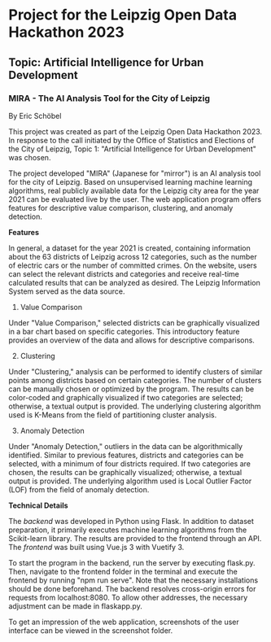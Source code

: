 # Project for the Leipzig Open Data Hackathon 2023
## Topic: Artificial Intelligence for Urban Development
### MIRA - The AI Analysis Tool for the City of Leipzig

By Eric Schöbel

This project was created as part of the Leipzig Open Data Hackathon 2023. In response to the call initiated by the Office of Statistics and Elections of the City of Leipzig, Topic 1: "Artificial Intelligence for Urban Development" was chosen.

The project developed "MIRA" (Japanese for "mirror") is an AI analysis tool for the city of Leipzig. Based on unsupervised learning machine learning algorithms, real publicly available data for the Leipzig city area for the year 2021 can be evaluated live by the user. The web application program offers features for descriptive value comparison, clustering, and anomaly detection.

**Features**

In general, a dataset for the year 2021 is created, containing information about the 63 districts of Leipzig across 12 categories, such as the number of electric cars or the number of committed crimes. On the website, users can select the relevant districts and categories and receive real-time calculated results that can be analyzed as desired. The Leipzig Information System served as the data source.

1. Value Comparison

Under "Value Comparison," selected districts can be graphically visualized in a bar chart based on specific categories. This introductory feature provides an overview of the data and allows for descriptive comparisons.

2. Clustering

Under "Clustering," analysis can be performed to identify clusters of similar points among districts based on certain categories. The number of clusters can be manually chosen or optimized by the program. The results can be color-coded and graphically visualized if two categories are selected; otherwise, a textual output is provided. The underlying clustering algorithm used is K-Means from the field of partitioning cluster analysis.

3. Anomaly Detection

Under "Anomaly Detection," outliers in the data can be algorithmically identified. Similar to previous features, districts and categories can be selected, with a minimum of four districts required. If two categories are chosen, the results can be graphically visualized; otherwise, a textual output is provided. The underlying algorithm used is Local Outlier Factor (LOF) from the field of anomaly detection.

**Technical Details**

The *backend* was developed in Python using Flask. In addition to dataset preparation, it primarily executes machine learning algorithms from the Scikit-learn library. The results are provided to the frontend through an API. The *frontend* was built using Vue.js 3 with Vuetify 3.

To start the program in the backend, run the server by executing flask.py. Then, navigate to the frontend folder in the terminal and execute the frontend by running "npm run serve". Note that the necessary installations should be done beforehand.
The backend resolves cross-origin errors for requests from localhost:8080. To allow other addresses, the necessary adjustment can be made in flaskapp.py.

To get an impression of the web application, screenshots of the user interface can be viewed in the screenshot folder.

